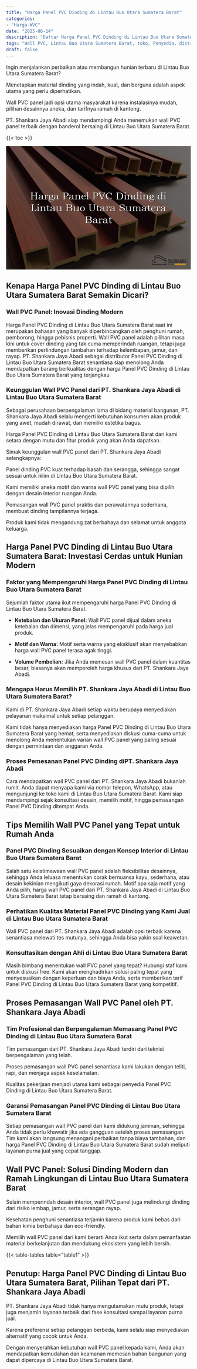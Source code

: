 ```yaml
---
title: "Harga Panel PVC Dinding di Lintau Buo Utara Sumatera Barat"
categories: 
- "Harga-WVC"
date: "2025-06-14"
description: "Daftar Harga Panel PVC Dinding di Lintau Buo Utara Sumatera Barat bagi hunian, perkantoran, serta gerai. Material unggulan, pilihan motif, pilihan warna modern, dengan servis instalasi ditangani oleh teknisi ahli dan jaminan resmi!|Layanan distribusi Panel PVC Dinding di Lintau Buo Utara Sumatera Barat bagi kebutuhan rumah, kantor, atau gerai, beserta panel berkualitas dan pemasangan oleh teknisi berpengalaman serta garansi resmi.|Solusi Panel PVC Dinding di Lintau Buo Utara Sumatera Barat yang terpercaya untuk hunian, office, dan toko, dengan produk terbaik dan penempatan ditangani oleh tenaga ahli ahli dan garansi resmi.|Penjualan Panel PVC Dinding di Lintau Buo Utara Sumatera Barat bagi rumah, perkantoran, dan toko, beserta produk unggulan dan pemasangan oleh teknisi profesional, dilengkapi beserta kepastian resmi.}"
tags: "Wall PVC, Lintau Buo Utara Sumatera Barat, toko, Penyedia, distributor"
draft: false
---
```


Ingin menjalankan perbaikan atau membangun hunian terbaru di Lintau Buo Utara Sumatera Barat?

Menetapkan material dinding yang indah, kuat, dan berguna adalah aspek utama yang perlu diperhatikan.

Wall PVC panel jadi opsi utama masyarakat karena instalasinya mudah, pilihan desainnya aneka, dan tarifnya ramah di kantong.

PT. Shankara Jaya Abadi siap mendampingi Anda menemukan wall PVC panel terbaik dengan banderol bersaing di Lintau Buo Utara Sumatera Barat.

{{< toc >}}

![Harga Panel PVC Dinding di Lintau Buo Utara Sumatera Barat](/images/Harga-WVC/Harga-Panel-PVC-Dinding-di-Lintau-Buo-Utara-Sumatera-Barat.png)


## Kenapa Harga Panel PVC Dinding di Lintau Buo Utara Sumatera Barat Semakin Dicari?

### Wall PVC Panel: Inovasi Dinding Modern

Harga Panel PVC Dinding di Lintau Buo Utara Sumatera Barat saat ini merupakan bahasan yang banyak diperbincangkan oleh penghuni rumah, pemborong, hingga pebisnis properti. Wall PVC panel adalah pilihan masa kini untuk cover dinding yang tak cuma memperindah ruangan, tetapi juga memberikan perlindungan tambahan terhadap kelembapan, jamur, dan rayap. PT. Shankara Jaya Abadi sebagai distributor Panel PVC Dinding di Lintau Buo Utara Sumatera Barat senantiasa siap menolong Anda mendapatkan barang berkualitas dengan harga Panel PVC Dinding di Lintau Buo Utara Sumatera Barat yang terjangkau

### Keunggulan Wall PVC Panel dari PT. Shankara Jaya Abadi di Lintau Buo Utara Sumatera Barat

Sebagai perusahaan berpengalaman lama di bidang material bangunan, PT. Shankara Jaya Abadi selalu mengerti kebutuhan konsumen akan produk yang awet, mudah dirawat, dan memiliki estetika bagus.

Harga Panel PVC Dinding di Lintau Buo Utara Sumatera Barat dari kami setara dengan mutu dan fitur produk yang akan Anda dapatkan.

Simak keunggulan wall PVC panel dari PT. Shankara Jaya Abadi selengkapnya:

Panel dinding PVC kuat terhadap basah dan serangga, sehingga sangat sesuai untuk iklim di Lintau Buo Utara Sumatera Barat.

Kami memiliki aneka motif dan warna wall PVC panel yang bisa dipilih dengan desain interior ruangan Anda.

Pemasangan wall PVC panel praktis dan perawatannya sederhana, membuat dinding tampilannya terjaga.

Produk kami tidak mengandung zat berbahaya dan selamat untuk anggota keluarga.

## Harga Panel PVC Dinding di Lintau Buo Utara Sumatera Barat: Investasi Cerdas untuk Hunian Modern

### Faktor yang Mempengaruhi Harga Panel PVC Dinding di Lintau Buo Utara Sumatera Barat

Sejumlah faktor utama ikut mempengaruhi harga Panel PVC Dinding di Lintau Buo Utara Sumatera Barat.

- **Ketebalan dan Ukuran Panel:** Wall PVC panel dijual dalam aneka ketebalan dan dimensi, yang jelas mempengaruhi pada harga jual produk.

- **Motif dan Warna:** Motif serta warna yang eksklusif akan menyebabkan harga wall PVC panel terasa agak tinggi.

- **Volume Pembelian:** Jika Anda memesan wall PVC panel dalam kuantitas besar, biasanya akan memperoleh harga khusus dari PT. Shankara Jaya Abadi.

### Mengapa Harus Memilih PT. Shankara Jaya Abadi di Lintau Buo Utara Sumatera Barat?

Kami di PT. Shankara Jaya Abadi setiap waktu berupaya menyediakan pelayanan maksimal untuk setiap pelanggan.

Kami tidak hanya menyediakan harga Panel PVC Dinding di Lintau Buo Utara Sumatera Barat yang hemat, serta menyediakan diskusi cuma-cuma untuk menolong Anda menentukan varian wall PVC panel yang paling sesuai dengan permintaan dan anggaran Anda.

### Proses Pemesanan Panel PVC Dinding diPT. Shankara Jaya Abadi

Cara mendapatkan wall PVC panel dari PT. Shankara Jaya Abadi bukanlah rumit. Anda dapat menyapa kami via nomor telepon, WhatsApp, atau mengunjungi ke toko kami di Lintau Buo Utara Sumatera Barat. Kami siap mendampingi sejak konsultasi desain, memilih motif, hingga pemasangan Panel PVC Dinding ditempat Anda.

## Tips Memilih Wall PVC Panel yang Tepat untuk Rumah Anda

### Panel PVC Dinding Sesuaikan dengan Konsep Interior di Lintau Buo Utara Sumatera Barat

Salah satu keistimewaan wall PVC panel adalah fleksibilitas desainnya, sehingga Anda leluasa menentukan corak bernuansa kayu, sederhana, atau desain kekinian mengikuti gaya dekorasi rumah. Motif apa saja motif yang Anda pilih, harga wall PVC panel dari PT. Shankara Jaya Abadi di Lintau Buo Utara Sumatera Barat tetap bersaing dan ramah di kantong.

### Perhatikan Kualitas Material Panel PVC Dinding yang Kami Jual di Lintau Buo Utara Sumatera Barat

Wall PVC panel dari PT. Shankara Jaya Abadi adalah opsi terbaik karena senantiasa melewati tes mutunya, sehingga Anda bisa yakin soal keawetan.

### Konsultasikan dengan Ahli di Lintau Buo Utara Sumatera Barat

Masih bimbang menentukan wall PVC panel yang tepat? Hubungi staf kami untuk diskusi free. Kami akan menghadirkan solusi paling tepat yang menyesuaikan dengan keperluan dan biaya Anda, serta memberikan tarif Panel PVC Dinding di Lintau Buo Utara Sumatera Barat yang kompetitif.

## Proses Pemasangan Wall PVC Panel oleh PT. Shankara Jaya Abadi

### Tim Profesional dan Berpengalaman Memasang Panel PVC Dinding di Lintau Buo Utara Sumatera Barat

Tim pemasangan dari PT. Shankara Jaya Abadi terdiri dari teknisi berpengalaman yang telah.

Proses pemasangan wall PVC panel senantiasa kami lakukan dengan teliti, rapi, dan menjaga aspek keselamatan.

Kualitas pekerjaan menjadi utama kami sebagai penyedia Panel PVC Dinding di Lintau Buo Utara Sumatera Barat.

### Garansi Pemasangan Panel PVC Dinding di Lintau Buo Utara Sumatera Barat

Setiap pemasangan wall PVC panel dari kami didukung jaminan, sehingga Anda tidak perlu khawatir jika ada gangguan setelah proses pemasangan. Tim kami akan langsung menangani perbaikan tanpa biaya tambahan, dan harga Panel PVC Dinding di Lintau Buo Utara Sumatera Barat sudah meliputi layanan purna jual yang cepat tanggap.

## Wall PVC Panel: Solusi Dinding Modern dan Ramah Lingkungan di Lintau Buo Utara Sumatera Barat

Selain memperindah desain interior, wall PVC panel juga melindungi dinding dari risiko lembap, jamur, serta serangan rayap.

Kesehatan penghuni senantiasa terjamin karena produk kami bebas dari bahan kimia berbahaya dan eco-friendly.

Memilih wall PVC panel dari kami berarti Anda ikut serta dalam pemanfaatan material berkelanjutan dan mendukung ekosistem yang lebih bersih.

{{< table-tables table="table1" >}}

## Penutup: Harga Panel PVC Dinding di Lintau Buo Utara Sumatera Barat, Pilihan Tepat dari PT. Shankara Jaya Abadi

PT. Shankara Jaya Abadi tidak hanya mengutamakan mutu produk, tetapi juga menjamin layanan terbaik dari fase konsultasi sampai layanan purna jual.

Karena preferensi setiap pelanggan berbeda, kami selalu siap menyediakan alternatif yang cocok untuk Anda.

Dengan menyerahkan kebutuhan wall PVC panel kepada kami, Anda akan mendapatkan kemudahan dan keamanan memesan bahan bangunan yang dapat dipercaya di Lintau Buo Utara Sumatera Barat.